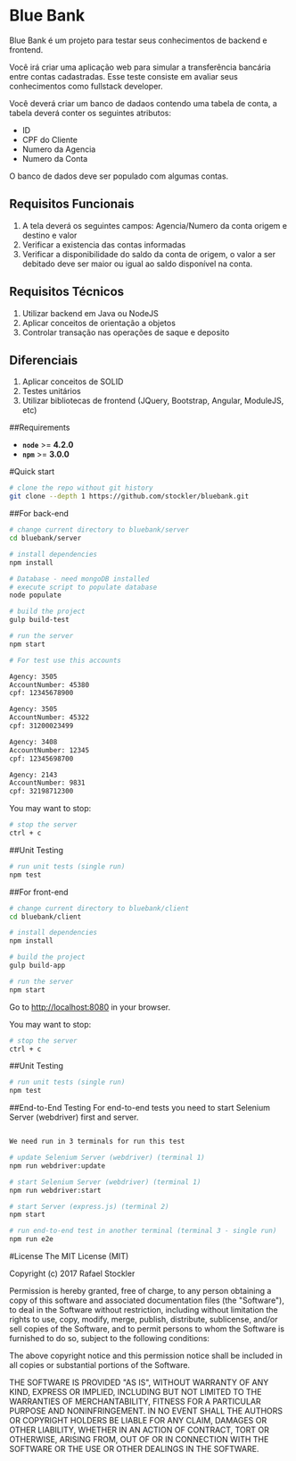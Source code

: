 # Blue Bank
Blue Bank é um projeto para testar seus conhecimentos de backend e frontend.

Você irá criar uma aplicação web para simular a transferência bancária entre contas cadastradas.
Esse teste consiste em avaliar seus conhecimentos como fullstack developer.

Você deverá criar um banco de dadaos contendo uma tabela de conta, a tabela deverá conter os seguintes atributos: 
- ID
- CPF do Cliente
- Numero da Agencia 
- Numero da Conta
	
O banco de dados deve ser populado com algumas contas.

## Requisitos Funcionais

1. A tela deverá os seguintes campos: Agencia/Numero da conta origem e destino e valor
2. Verificar a existencia das contas informadas
3. Verificar a disponibilidade do saldo da conta de origem, o valor a ser debitado deve ser maior ou igual ao saldo disponível na conta.

## Requisitos Técnicos

1. Utilizar backend em Java ou NodeJS
2. Aplicar conceitos de orientação a objetos
3. Controlar transação nas operações de saque e deposito

## Diferenciais

1. Aplicar conceitos de SOLID
2. Testes unitários
3. Utilizar bibliotecas de frontend (JQuery, Bootstrap, Angular, ModuleJS, etc)

##Requirements

- **`node`** >= **4.2.0**
- **`npm`** >= **3.0.0**

#Quick start
```bash
# clone the repo without git history
git clone --depth 1 https://github.com/stockler/bluebank.git
```

##For back-end
```bash
# change current directory to bluebank/server
cd bluebank/server

# install dependencies
npm install

# Database - need mongoDB installed
# execute script to populate database
node populate

# build the project
gulp build-test

# run the server
npm start

# For test use this accounts

Agency: 3505
AccountNumber: 45380
cpf: 12345678900

Agency: 3505
AccountNumber: 45322
cpf: 31200023499

Agency: 3408
AccountNumber: 12345
cpf: 12345698700

Agency: 2143
AccountNumber: 9831
cpf: 32198712300


```

You may want to stop:
```bash
# stop the server
ctrl + c

```

##Unit Testing
```bash
# run unit tests (single run)
npm test
```

##For front-end

```bash
# change current directory to bluebank/client
cd bluebank/client

# install dependencies
npm install

# build the project
gulp build-app

# run the server
npm start
```
Go to [http://localhost:8080](http://localhost:8080) in your browser.

You may want to stop:
```bash
# stop the server
ctrl + c

```

##Unit Testing
```bash
# run unit tests (single run)
npm test

```

##End-to-End Testing
For end-to-end tests you need to start Selenium Server (webdriver) first and server.
```bash

We need run in 3 terminals for run this test

# update Selenium Server (webdriver) (terminal 1)
npm run webdriver:update

# start Selenium Server (webdriver) (terminal 1)
npm run webdriver:start

# start Server (express.js) (terminal 2)
npm start

# run end-to-end test in another terminal (terminal 3 - single run)
npm run e2e
```

#License
The MIT License (MIT)

Copyright (c) 2017 Rafael Stockler

Permission is hereby granted, free of charge, to any person obtaining a copy
of this software and associated documentation files (the "Software"), to deal
in the Software without restriction, including without limitation the rights
to use, copy, modify, merge, publish, distribute, sublicense, and/or sell
copies of the Software, and to permit persons to whom the Software is
furnished to do so, subject to the following conditions:

The above copyright notice and this permission notice shall be included in all
copies or substantial portions of the Software.

THE SOFTWARE IS PROVIDED "AS IS", WITHOUT WARRANTY OF ANY KIND, EXPRESS OR
IMPLIED, INCLUDING BUT NOT LIMITED TO THE WARRANTIES OF MERCHANTABILITY,
FITNESS FOR A PARTICULAR PURPOSE AND NONINFRINGEMENT. IN NO EVENT SHALL THE
AUTHORS OR COPYRIGHT HOLDERS BE LIABLE FOR ANY CLAIM, DAMAGES OR OTHER
LIABILITY, WHETHER IN AN ACTION OF CONTRACT, TORT OR OTHERWISE, ARISING FROM,
OUT OF OR IN CONNECTION WITH THE SOFTWARE OR THE USE OR OTHER DEALINGS IN THE
SOFTWARE.
